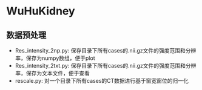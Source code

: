 # WuHuKidney
## 数据预处理
- Res_intensity_2np.py: 保存目录下所有cases的.nii.gz文件的强度范围和分辨率，保存为numpy数组，便于plot
- Res_intensity_2txt.py: 保存目录下所有cases的.nii.gz文件的强度范围和分辨率，保存为文本文件，便于查看
- rescale.py: 对一个目录下所有cases的CT数据进行基于窗宽窗位的归一化
